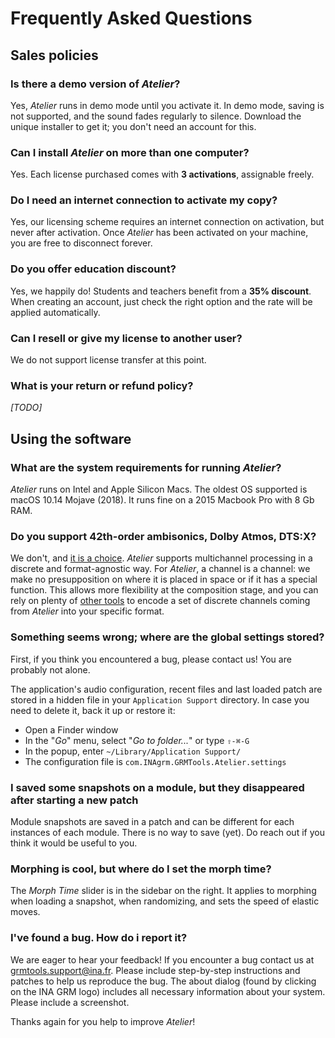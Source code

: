 # Frequently Asked Questions

## Sales policies

### Is there a demo version of _Atelier_?

Yes, _Atelier_ runs in demo mode until you activate it. In demo mode, saving is not supported, and the sound fades regularly to silence. Download the unique installer to get it; you don't need an account for this.

### Can I install _Atelier_ on more than one computer?

Yes. Each license purchased comes with **3 activations**, assignable freely.

### Do I need an internet connection to activate my copy?

Yes, our licensing scheme requires an internet connection on activation, but never after activation. Once _Atelier_ has been activated on your machine, you are free to disconnect forever.

### Do you offer education discount?

Yes, we happily do! Students and teachers benefit from a **35% discount**. When creating an account, just check the right option and the rate will be applied automatically.

### Can I resell or give my license to another user?

We do not support license transfer at this point.

### What is your return or refund policy?

_[TODO]_

## Using the software

### What are the system requirements for running _Atelier_?

_Atelier_ runs on Intel and Apple Silicon Macs. The oldest OS supported is macOS 10.14 Mojave
(2018). It runs fine on a 2015 Macbook Pro with 8 Gb RAM.

### Do you support 42th-order ambisonics, Dolby Atmos, DTS:X?

We don't, and [it is a choice](multichannel.md). _Atelier_ supports multichannel processing in a discrete and format-agnostic way. For _Atelier_, a channel is a channel: we make no presupposition on where it is placed in space or if it has a special function. This allows more flexibility at the composition stage, and you can rely on plenty of [other tools](https://plugins.iem.at/) to encode a set of discrete channels coming from _Atelier_ into your specific format.

### Something seems wrong; where are the global settings stored?

First, if you think you encountered a bug, please contact us! You are probably not alone.

The application's audio configuration, recent files and last loaded patch are stored in a hidden file in your `Application Support` directory. In case you need to delete it, back it up or restore it:

- Open a Finder window
- In the "_Go_" menu, select "_Go to folder..._" or type `⇧-⌘-G`
- In the popup, enter `~/Library/Application Support/`
- The configuration file is `com.INAgrm.GRMTools.Atelier.settings`

### I saved some snapshots on a module, but they disappeared after starting a new patch

Module snapshots are saved in a patch and can be different for each instances of each module. There is no way to save (yet). Do reach out if you think it would be useful to you.

### Morphing is cool, but where do I set the morph time?

The _Morph Time_ slider is in the sidebar on the right. It applies to morphing when loading a snapshot, when randomizing, and sets the speed of elastic moves.

### I've found a bug. How do i report it?

We are eager to hear your feedback! If you encounter a bug contact us at [grmtools.support@ina.fr](mailto:grmtools.support@ina.fr). Please include step-by-step instructions and patches to help us reproduce the bug. The about dialog (found by clicking on the INA GRM logo) includes all necessary information about your system. Please include a screenshot.

Thanks again for you help to improve _Atelier_!
